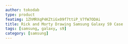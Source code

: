 ```yaml
---
author: tokodab
type: product
featimg: 1ZhMRXqP4KZtiGx09f7ttiP_V7fW7ODAi
title: Rick and Morty Drawing Samsung Galaxy S9 Case
tags: [samsung, galaxy, s9]
category: [samsung]
---
```

